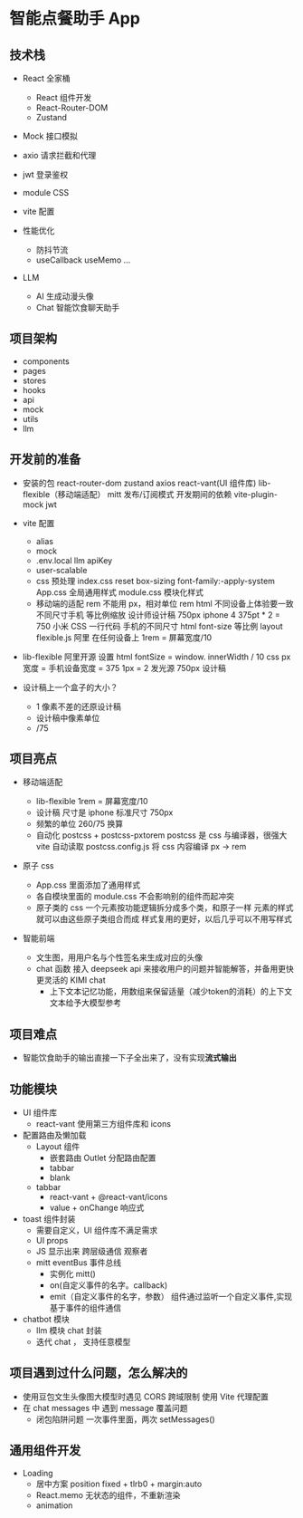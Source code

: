 # 智能点餐助手 App

## 技术栈

- React 全家桶

  - React 组件开发
  - React-Router-DOM
  - Zustand

- Mock 接口模拟
- axio 请求拦截和代理
- jwt 登录鉴权
- module CSS
- vite 配置
- 性能优化
  - 防抖节流
  - useCallback useMemo ...
- LLM
  - AI 生成动漫头像
  - Chat 智能饮食聊天助手

## 项目架构

- components
- pages
- stores
- hooks
- api
- mock
- utils
- llm

## 开发前的准备

- 安装的包
  react-router-dom zustand axios
  react-vant(UI 组件库) lib-flexible（移动端适配）
  mitt 发布/订阅模式
  开发期间的依赖
  vite-plugin-mock jwt

- vite 配置
  - alias
  - mock
  - .env.local
    llm apiKey
  - user-scalable
  - css 预处理
    index.css reset
    box-sizing font-family:-apply-system
    App.css 全局通用样式
    module.css 模块化样式
  - 移动端的适配 rem
    不能用 px，相对单位 rem html
    不同设备上体验要一致
    不同尺寸手机 等比例缩放
    设计师设计稿 750px iphone 4 375pt \* 2 = 750
    小米
    CSS 一行代码 手机的不同尺寸 html font-size 等比例
    layout
    flexible.js 阿里 在任何设备上
    1rem = 屏幕宽度/10
- lib-flexible
  阿里开源
  设置 html fontSize = window.
  innerWidth / 10
  css px 宽度 = 手机设备宽度 = 375
  1px = 2 发光源
  750px 设计稿

- 设计稿上一个盒子的大小？
  - 1 像素不差的还原设计稿
  - 设计稿中像素单位
  - /75

## 项目亮点

- 移动端适配

  - lib-flexible 1rem = 屏幕宽度/10
  - 设计稿 尺寸是 iphone 标准尺寸 750px
  - 频繁的单位 260/75 换算
  - 自动化
    postcss + postcss-pxtorem
    postcss 是 css 与编译器，很强大
    vite 自动读取 postcss.config.js 将 css 内容编译
    px -> rem

- 原子 css
  - App.css 里面添加了通用样式
  - 各自模块里面的 module.css 不会影响别的组件而起冲突
  - 原子类的 css
    一个元素按功能逻辑拆分成多个类，和原子一样
    元素的样式就可以由这些原子类组合而成
    样式复用的更好，以后几乎可以不用写样式
- 智能前端
  - 文生图，用用户名与个性签名来生成对应的头像
  - chat 函数
    接入 deepseek api 来接收用户的问题并智能解答，并备用更快更灵活的 KIMI chat
    - 上下文本记忆功能，用数组来保留适量（减少token的消耗）的上下文文本给予大模型参考

## 项目难点

- 智能饮食助手的输出直接一下子全出来了，没有实现**流式输出**

## 功能模块

- UI 组件库
  - react-vant 使用第三方组件库和 icons
- 配置路由及懒加载
  - Layout 组件
    - 嵌套路由 Outlet 分配路由配置
    - tabbar
    - blank
  - tabbar
    - react-vant + @react-vant/icons
    - value + onChange 响应式
- toast 组件封装
  - 需要自定义，UI 组件库不满足需求
  - UI props
  - JS 显示出来 跨层级通信
    观察者
  - mitt eventBus 事件总线
    - 实例化 mitt()
    - on(自定义事件的名字。callback)
    - emit（自定义事件的名字，参数）
      组件通过监听一个自定义事件,实现基于事件的组件通信
- chatbot 模块
  - llm 模块 chat 封装
  - 迭代 chat ， 支持任意模型

## 项目遇到过什么问题，怎么解决的

- 使用豆包文生头像图大模型时遇见 CORS 跨域限制
  使用 Vite 代理配置
- 在 chat messages 中 遇到 message 覆盖问题
  - 闭包陷阱问题
    一次事件里面，两次 setMessages()

## 通用组件开发

- Loading
  - 居中方案 position fixed + tlrb0 + margin:auto
  - React.memo 无状态的组件，不重新渲染
  - animation
